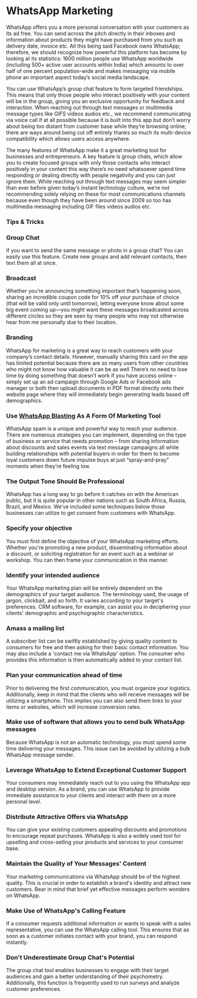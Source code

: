 # WhatsApp Marketing
WhatsApp offers you a more personal conversation with your customers as its ad free. You can send across the pitch directly in their inboxes and information about products they might have purchased from you such as delivery date, invoice etc. All this being said Facebook owns WhatsApp; therefore, we should recognize how powerful this platform has become by looking at its statistics: 1600 million people use WhatsApp worldwide (including 500+ active user accounts within India) which amounts to over half of one percent population-wide and makes messaging via mobile phone an important aspect today’s social media landscape.

You can use WhatsApp’s group chat feature to form targeted friendships. This means that only those people who interact positively with your content will be in the group, giving you an exclusive opportunity for feedback and interaction. When reaching out through text messages or multimedia message types like GIFS videos audios etc., we recommend communicating via voice call if at all possible because it is built into this app but don’t worry about being too distant from customer base while they’re browsing online; there are ways around being cut off entirely thanks so much its multi-device compatibility which allows users access anywhere.

The many features of WhatsApp make it a great marketing tool for businesses and entrepreneurs. A key feature is group chats, which allow you to create focused groups with only those contacts who interact positively in your content this way there’s no need whatsoever spend time responding or dealing directly with people negativity and you can just ignore them. While reaching out through text messages may seem simpler than ever before given today’s instant technology culture, we’re not recommending solely relying on these for most communications channels because even though they have been around since 2009 so too has multimedia messaging including GIF files videos audios etc.


<h3><strong>Tips & Tricks</strong></h3>
<h3><strong>Group Chat</strong></h3>
If you want to send the same message or photo in a group chat? You can easily use this feature. Create new groups and add relevant contacts, then text them all at once.

<h3><strong>Broadcast</strong></h3>
Whether you’re announcing something important that’s happening soon, sharing an incredible coupon code for 10% off your purchase of choice (that will be valid only until tomorrow), letting everyone know about some big event coming up—you might want these messages broadcasted across different circles so they are seen by many people who may not otherwise hear from me personally due to their location.

<h3><strong>Branding</strong></h3>
WhatsApp for marketing is a great way to reach customers with your company’s contact details. However, manually sharing this card on the app has limited potential because there are so many users from other countries who might not know how valuable it can be as well There’s no need to lose time by doing something that doesn’t work if you have access online – simply set up an ad campaign through Google Ads or Facebook ads manager or both then upload documents in PDF format directly onto their website page where they will immediately begin generating leads based off demographics.

<h3><strong>Use <a href="https://yaeris.com/whatsapp-marketing/">WhatsApp Blasting</a> As A Form Of Marketing Tool</strong></h3>
WhatsApp spam is a unique and powerful way to reach your audience. There are numerous strategies you can implement, depending on the type of business or service that needs promotion – from sharing information about discounts and sales events via text message campaigns all while building relationships with potential buyers in order for them to become loyal customers down future impulse buys at just “spray-and-pray” moments when they’re feeling low.

<h3><strong>The Output Tone Should Be Professional</strong></h3>
WhatsApp has a long way to go before it catches on with the American public, but it is quite popular in other nations such as South Africa, Russia, Brazil, and Mexico. We’ve included some techniques below those businesses can utilize to get consent from customers with WhatsApp.

<h3><strong>Specify your objective</strong></h3>
You must first define the objective of your WhatsApp marketing efforts. Whether you're promoting a new product, disseminating information about a discount, or soliciting registration for an event such as a webinar or workshop. You can then frame your communication in this manner.

<h3><strong>Identify your intended audience</strong></h3>
Your WhatsApp marketing plan will be entirely dependent on the demographics of your target audience. The terminology used, the usage of jargon, clickbait, and so forth. It varies according to your target's preferences. CRM software, for example, can assist you in deciphering your clients' demographic and psychographic characteristics.

<h3><strong>Amass a mailing list</strong></h3>
A subscriber list can be swiftly established by giving quality content to consumers for free and then asking for their basic contact information. You may also include a 'contact me via WhatsApp' option. The consumer who provides this information is then automatically added to your contact list.

<h3><strong>Plan your communication ahead of time</strong></h3>
Prior to delivering the first communication, you must organize your logistics. Additionally, keep in mind that the clients who will receive messages will be utilizing a smartphone. This implies you can also send them links to your items or websites, which will increase conversion rates.

<h3><strong>Make use of software that allows you to send bulk WhatsApp messages</strong></h3>
Because WhatsApp is not an automatic technology, you must spend some time delivering your messages. This issue can be avoided by utilizing a bulk WhatsApp message sender.

<h3><strong>Leverage WhatsApp to Extend Exceptional Customer Support</strong></h3>
Your consumers may immediately reach out to you using the WhatsApp app and desktop version. As a brand, you can use WhatsApp to provide immediate assistance to your clients and interact with them on a more personal level.

<h3><strong>Distribute Attractive Offers via WhatsApp</strong></h3>
You can give your existing customers appealing discounts and promotions to encourage repeat purchases. WhatsApp is also a widely used tool for upselling and cross-selling your products and services to your consumer base.

<h3><strong>Maintain the Quality of Your Messages' Content</strong></h3>
Your marketing communications via WhatsApp should be of the highest quality. This is crucial in order to establish a brand's identity and attract new customers. Bear in mind that brief yet effective messages perform wonders on WhatsApp.

<h3><strong>Make Use of WhatsApp's Calling Feature</strong></h3>
If a consumer requests additional information or wants to speak with a sales representative, you can use the WhatsApp calling tool. This ensures that as soon as a customer initiates contact with your brand, you can respond instantly.

<h3><strong>Don't Underestimate Group Chat's Potential</strong></h3>
The group chat tool enables businesses to engage with their target audiences and gain a better understanding of their psychometry. Additionally, this function is frequently used to run surveys and analyze customer preferences.
